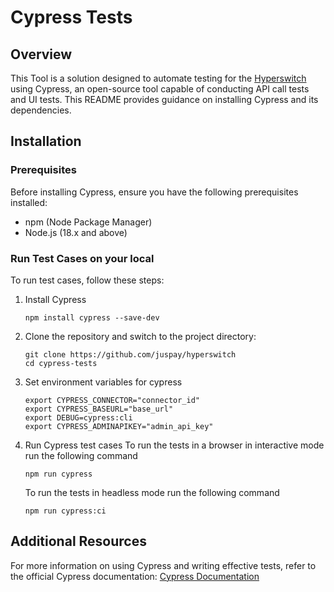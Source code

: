 # Cypress Tests

## Overview
This Tool is a solution designed to automate testing for the [Hyperswitch](https://github.com/juspay/hyperswitch/) using Cypress, an open-source tool capable of conducting API call tests and UI tests. This README provides guidance on installing Cypress and its dependencies.

## Installation

### Prerequisites
Before installing Cypress, ensure you have the following prerequisites installed:
- npm (Node Package Manager)
- Node.js (18.x and above)

### Run Test Cases on your local
To run test cases, follow these steps:

1. Install Cypress
   ```shell
   npm install cypress --save-dev
   ```
3. Clone the repository and switch to the project directory:

   ```shell
   git clone https://github.com/juspay/hyperswitch
   cd cypress-tests
   ```
4. Set environment variables for cypress
   ```shell
   export CYPRESS_CONNECTOR="connector_id"
   export CYPRESS_BASEURL="base_url"
   export DEBUG=cypress:cli
   export CYPRESS_ADMINAPIKEY="admin_api_key"
   ```

5. Run Cypress test cases
    To run the tests in a browser in interactive mode run the following command
    ```
    npm run cypress 
    ```
    To run the tests in headless mode run the following command
    ```
    npm run cypress:ci
    ```

## Additional Resources
For more information on using Cypress and writing effective tests, refer to the official Cypress documentation: [Cypress Documentation](https://docs.cypress.io/)
